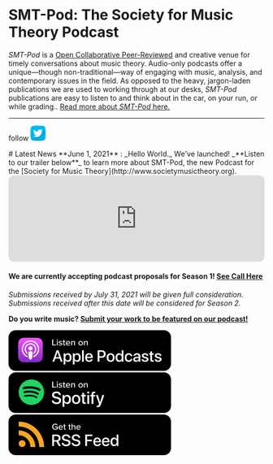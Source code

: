 <div class="hero-image-main" style="background-image: url('images/soundtrap-h6PDEdr9IZo-unsplash.jpg');" alt="Microphone and Laptop. Credit: Soundtrap">
  <div class="hero-text">
    <h1>SMT-Pod: The Society for Music Theory Podcast</h1>
  </div>
</div>

_SMT-Pod_ is a [Open Collaborative Peer-Reviewed](../submit/OCPR) and creative venue for timely conversations about music theory. Audio-only podcasts offer a unique—though non-traditional—way of engaging with music, analysis, and contemporary issues in the field. As opposed to the heavy, jargon-laden publications we are used to working through at our desks, _SMT-Pod_ publications are easy to listen to and think about in the car, on your run, or while grading.. [Read more about _SMT-Pod_ here.](about)

<hr>
<div><p class="socmedia">follow <a href="http://www.twitter.com/smt_pod" target="_blank"><img height="30px" width="30px" alt="twitter; credit: freepik" src="../images/twitter.png"/></a></p></div>
# Latest News
**June 1, 2021** : _Hello World._ We've launched! _**Listen to our trailer below**_ to learn more about SMT-Pod, the new Podcast for the [Society for Music Theory](http://www.societymusictheory.org).
<div style="width: 100%; height: 170px; margin-bottom: 20px; border-radius: 10px; overflow: hidden;"><iframe style="width: 100%; height: 170px;" frameborder="no" scrolling="no" seamless src="https://player.captivate.fm/show/d9c88032-2609-4757-82c7-860198cb482f/latest/"></iframe></div>
<div class="announce">
<h4 style="color: $brand-color;"><strong>We are currently accepting podcast proposals for Season 1! <a href="/submit">See Call Here</a></strong></h4>
<p style ="font-style:italic;">Submissions received by July 31, 2021 will be given full consideration.<br />
Submissions received after this date will be considered for Season 2.</p>
<p><strong>Do you write music? <a href="/music">Submit your work to be featured on our podcast!</a></strong></p>
</div>

<div class="subscribe">
<a href="https://podcasts.apple.com/us/podcast/smt-pod/id1570119752" target="_blank"><img class="podimage" src="/images/ApplePodcasts.svg" alt="Listen on Apple Podcasts"/></a>
<a href="https://open.spotify.com/show/04BPdqjp732Z1zEvyKXWO3?go=1&utm_source=embed_v3&t=0" target="_blank"><img class="podimage" src="/images/Spotify.svg" alt="Listen on Spotify"/></a>
<a href="https://feeds.captivate.fm/smt-pod/" target="_blank"><img class="podimage" src="/images/RSSFeed.svg" alt="Get the RSS"/></a>
</div>
